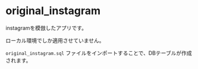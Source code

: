 # original_instagram
instagramを模倣したアプリです。

ローカル環境でしか適用させていません。

` original_instagram.sql ` ファイルをインポートすることで、DBテーブルが作成されます。

